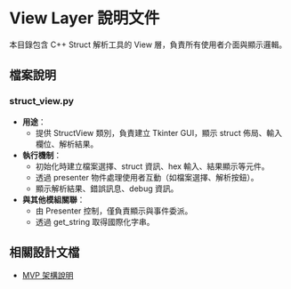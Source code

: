 # View Layer 說明文件

本目錄包含 C++ Struct 解析工具的 View 層，負責所有使用者介面與顯示邏輯。

## 檔案說明

### struct_view.py
- **用途**：
  - 提供 StructView 類別，負責建立 Tkinter GUI，顯示 struct 佈局、輸入欄位、解析結果。
- **執行機制**：
  - 初始化時建立檔案選擇、struct 資訊、hex 輸入、結果顯示等元件。
  - 透過 presenter 物件處理使用者互動（如檔案選擇、解析按鈕）。
  - 顯示解析結果、錯誤訊息、debug 資訊。
- **與其他模組關聯**：
  - 由 Presenter 控制，僅負責顯示與事件委派。
  - 透過 get_string 取得國際化字串。

## 相關設計文檔
- [MVP 架構說明](../../docs/architecture/MVP_ARCHITECTURE_COMPLETE.md) 